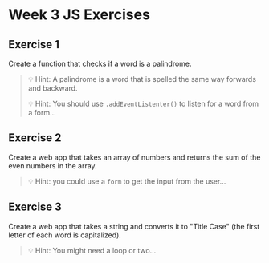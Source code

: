 # Week 3 JS Exercises

## Exercise 1

Create a function that checks if a word is a palindrome.

>💡 Hint: A palindrome is a word that is spelled the same way forwards and backward.
>
>💡 Hint: You should use `.addEventListenter()` to listen for a word from a form...

## Exercise 2

Create a web app that takes an array of numbers and returns the sum of the even numbers in the array.

>💡 Hint: you could use a `form` to get the input from the user...

## Exercise 3

Create a web app that takes a string and converts it to "Title Case" (the first letter of each word is capitalized).

>💡 Hint: You might need a loop or two...

